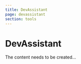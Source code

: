 ```yaml
---
title: DevAssistant
page: devassistant
section: tools
---
```


# DevAssistant
The content needs to be created...
